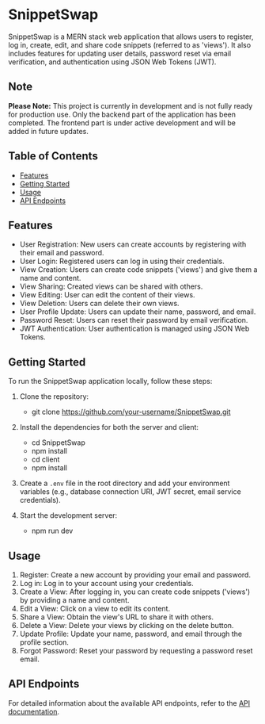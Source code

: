 # SnippetSwap

SnippetSwap is a MERN stack web application that allows users to register, log in, create, edit, and share code snippets (referred to as 'views'). It also includes features for updating user details, password reset via email verification, and authentication using JSON Web Tokens (JWT).

## Note

**Please Note:** This project is currently in development and is not fully ready for production use. Only the backend part of the application has been completed. The frontend part is under active development and will be added in future updates.


## Table of Contents

- [Features](#features)
- [Getting Started](#getting-started)
- [Usage](#usage)
- [API Endpoints](#api-endpoints)

## Features

- User Registration: New users can create accounts by registering with their email and password.
- User Login: Registered users can log in using their credentials.
- View Creation: Users can create code snippets ('views') and give them a name and content.
- View Sharing: Created views can be shared with others.
- View Editing: User can edit the content of their views.
- View Deletion: Users can delete their own views.
- User Profile Update: Users can update their name, password, and email.
- Password Reset: Users can reset their password by email verification.
- JWT Authentication: User authentication is managed using JSON Web Tokens.

## Getting Started

To run the SnippetSwap application locally, follow these steps:

1. Clone the repository:
    - git clone https://github.com/your-username/SnippetSwap.git

2. Install the dependencies for both the server and client:

    - cd SnippetSwap
    - npm install
    - cd client
    - npm install

3. Create a `.env` file in the root directory and add your environment variables (e.g., database connection URI, JWT secret, email service credentials).

4. Start the development server:
    - npm run dev


## Usage

1. Register: Create a new account by providing your email and password.
2. Log in: Log in to your account using your credentials.
3. Create a View: After logging in, you can create code snippets ('views') by providing a name and content.
4. Edit a View: Click on a view to edit its content.
5. Share a View: Obtain the view's URL to share it with others.
6. Delete a View: Delete your views by clicking on the delete button.
7. Update Profile: Update your name, password, and email through the profile section.
8. Forgot Password: Reset your password by requesting a password reset email.

## API Endpoints

For detailed information about the available API endpoints, refer to the [API documentation](/api-docs).


